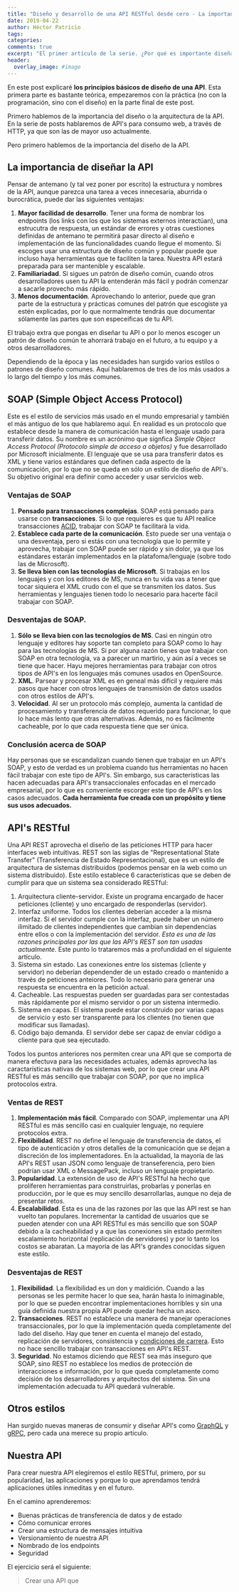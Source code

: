 ```yaml
---
title: "Diseño y desarrollo de una API RESTful desde cero - La importancia de diseñar tu API"
date: 2019-04-22
author: Héctor Patricio
tags:
categories: 
comments: true
excerpt: "El primer artículo de la serie. ¿Por qué es importante diseñar de antemano tu API?"
header:
  overlay_image: #image
---
```


En este post explicaré **los principios básicos de diseño de una API**. Esta primera parte es bastante teórica, empezaremos con la práctica (no con la programación, sino con el diseño) en la parte final de este post.

Primero hablemos de la importancia del diseño o la arquitectura de la API. En la serie de posts hablaremos de API's para consumo web, a través de HTTP, ya que son las de mayor uso actualmente.

Pero primero hablemos de la importancia del diseño de la API.

## La importancia de diseñar la API

Pensar de antemano (y tal vez poner por escrito) la estructura y nombres de la API, aunque parezca una tarea a veces innecesaria, aburrida o burocrática, puede dar las siguientes ventajas:

1. **Mayor facilidad de desarrollo**. Tener una forma de nombrar los endpoints (los links con los que los sistemas externos interactúan), una estrucutra de respuesta, un estándar de errores y otras cuestiones definidas de antemano te permitirá pasar directo al diseño e implementación de las funcionalidades cuando llegue el momento. Si escoges usar una estructura de diseño común y popular puede que incluso haya herramientas que te faciliten la tarea. Nuestra API estará preparada para ser mantenible y escalable.
2. **Familiariadad**. Si sigues un patrón de diseño común, cuando otros desarrolladores usen tu API la entenderán más fácil y podrán comenzar a sacarle provecho más rápido.
3. **Menos documentación**. Aprovechando lo anterior, puede que gran parte de la estructura y prácticas comunes del patrón que escogiste ya estén explicadas, por lo que normalmente tendrás que documentar sólamente las partes que son especeificas de tu API.

El trabajo extra que pongas en diseñar tu API o por lo menos escoger un patrón de diseño común te ahorrará trabajo en el futuro, a tu equipo y a otros desarrolladores.

Dependiendo de la época y las necesidades han surgido varios estilos o patrones de diseño comunes. Aquí hablaremos de tres de los más usados a lo largo del tiempo y los más comunes.

## SOAP (Simple Object Access Protocol)

Este es el estilo de servicios más usado en el mundo empresarial y también el más antiguo de los que hablaremo aquí. En realidad es un protocolo que establece desde la manera de comunicación hasta el lenguaje usado para transferir datos.
Su nombre es un acrónimo que signfica *Simple Object Access Protocol (Protocolo simple de acceso a objetos)* y fue desarrollado por Microsoft inicialmente. El lenguaje que se usa para transferir datos es XML y tiene varios estándares que definen cada aspecto de la comunicación, por lo que no se queda en sólo un estilo de diseño de API's. Su objetivo original era definir como acceder y usar servicios web.

### Ventajas de SOAP

1. **Pensado para transacciones complejas**. SOAP está pensado para usarse con **transacciones**. Si lo que requieres es que tu API realice transacciones [ACID](https://en.wikipedia.org/wiki/ACID_(computer_science)), trabajar con SOAP te facilitará la vida.
2. **Establece cada parte de la comunicación**. Esto puede ser una ventaja o una desventaja, pero si estás con una tecnología que lo permite y aprovecha, trabajar con SOAP puede ser rápido y sin dolor, ya que los estándares estarán implementados en la platafoma/lenguaje (sobre todo las de Microsoft).
3. **Se lleva bien con las tecnologías de Microsoft**. Si trabajas en los lenguajes y con los editores de MS, nunca en tu vida vas a tener que tocar siquiera el XML crudo con el que se transmiten los datos. Sus herramientas y lenguajes tienen todo lo necesario para hacerte fácil trabajar con SOAP.

### Desventajas de SOAP.

1. **Sólo se lleva bien con las tecnologíos de MS**. Casi en ningún otro lenguaje y editores hay soporte tan completo para SOAP como lo hay para las tecnologías de MS. Si por alguna razón tienes que trabajar con SOAP en otra tecnología, va a parecer un martirio, y aún así a veces se tiene que hacer. Hayu mejores herramientas para trabajar con otros tipos de API's en los lenguajes más comunes usados en OpenSource.
2. **XML**. Parsear y procesar XML es en geneal más difícil y requiere más pasos que hacer con otros lenguajes de transmisión de datos usados con otros estilos de API's.
3. **Velocidad**. Al ser un protocolo más complejo, aumenta la cantidad de procesamiento y transferencia de datos requerido para funcionar, lo que lo hace más lento que otras alternativas. Además, no es fácilmente cacheable, por lo que cada respuesta tiene que ser única.

### Conclusión acerca de SOAP

Hay personas que se escandalizan cuando tienen que trabajar en un API's SOAP, y esto de verdad es un problema cuando tus herramientas no hacen fácil trabajar con este tipo de API's. Sin embargo, sus características las hacen adecuadas para API's transaccionales enfocadas en el mercado empresarial, por lo que es conveniente escorger este tipo de API's en los casos adecuados. **Cada herramienta fue creada con un propósito y tiene sus usos adecuados.**

## API's RESTful

Una API REST aprovecha el diseño de las peticiones HTTP para hacer interfaces web intuitivas.
REST son las siglas de "Representational State Transfer" (Transferencia de Estado Representacional), que es un estilo de arquitectura de sistemas distribuidos (podemos pensar en la web como un sistema distribuido). 
Este estilo establece 6 características que se deben de cumplir para que un sistema sea considerado RESTful:

1. Arquitectura cliente-servidor. Existe un programa encargado de hacer peticiones (cliente) y uno encargado de responderlas (servidor).
2. Interfaz uniforme. Todos los clientes deberían acceder a la misma interfaz. Si el servidor cumple con la interfaz, puede haber un número ilimitado de clientes independientes que cambian sin dependencias entre ellos o con la implementación del servidor. *Esta es una de las razones principales por las que las API's REST son tan usadas actualmente.* Este punto lo trataremos más a profundidad en el siguiente artículo.
3. Sistema sin estado. Las conexiones entre los sistemas (cliente y servidor) no deberían dependender de un estado creado o mantenido a través de peticiones anteiores. Todo lo necesario para generar una respuesta se encuentra en la petición actual.
4. Cacheable. Las respuestas pueden ser guardadas para ser contestadas más rápidamente por el mismo servidor o por un sistema intermedio.
5. Sistema en capas. El sistema puede estar construido por varias capas de servicio y esto ser transparente para los clientes (no tienen que modificar sus llamadas).
6. Código bajo demanda. El servidor debe ser capaz de envíar código a cliente para que sea ejecutado.

Todos los puntos anteriores nos permiten crear una API que se comporta de manera efectuva para las necesidades actuales, además aprovecha las caractarísticas nativas de los sistemas web, por lo que crear una API RESTful es más sencillo que trabajar con SOAP, por que no implica protocolos extra.

### Ventas de REST

1. **Implementación más fácil**. Comparado con SOAP, implementar una API RESTful es más sencillo casi en cualquier lenguaje, no requiere protocolos extra.
2. **Flexibilidad**. REST no define el lenguaje de transferencia de datos, el tipo de autenticación y otros detalles de la comunicación que se dejan a discreción de los implementadores. En la actualidad, la mayoría de las API's REST usan JSON como lenguaje de transeferencia, pero bien podrían usar XML o MessagePack, incluso un lenguaje propietario.
3. **Popularidad**. La extensión de uso de API's RESTful ha hecho que proliferen herramientas para construirlas, probarlas y ponerlas en producción, por le que es muy sencillo desarrollarlas, aunque no deja de presentar retos.
4. **Escalabilidad**. Esta es una de las razones por las que las API rest se han vuelto tan populares. Incrementar la cantidad de usuarios que se pueden atender con una API RESTful es más sencillo que son SOAP debido a la cacheabilidad y a que las conexiones sin estado permiten escalamiento horizontal (replicación de servidores) y por lo tanto los costos se abaratan. La mayoría de las API's grandes conocidas siguen este estilo.

### Desventajas de REST

1. **Flexibilidad**. La flexibilidad es un don y maldición. Cuando a las personas se les permite hacer lo que sea, harán hasta lo inimaginable, por lo que se pueden encontrar implementaciones horribles y sin una guía definida nuestra propia API puede quedar hecha un asco.
2. **Transacciones**. REST no establece una manera de manejar operaciones transaccionales, por lo que la implementación queda completamente del lado del diseño. Hay que tener en cuenta el manejo del estado, replicación de servidores, consistencia y [condiciones de carrera](https://es.wikipedia.org/wiki/Condici%C3%B3n_de_carrera). Esto no hace sencillo trabajar con transacciones en API's REST.
3. **Seguridad**. No estamos diciendo que REST sea más inseguro que SOAP, sino REST no establece los medios de protección de interacciones e información, por lo que queda completamente como decisión de los desarrolladores y arquitectos del sistema. Sin una implementación adecuada tu API quedará vulnerable.


## Otros estilos

Han surgido nuevas maneras de consumir y diseñar API's como [GraphQL](https://graphql.org/learn/) y [gRPC](https://grpc.io/), pero cada una merece su propio artículo.

## Nuestra API

Para crear nuestra API elegiremos el estilo RESTful, primero, por su popularidad, las aplicaciones y porque lo que aprendamos tendrá aplicaciones útiles inmeditas y en el futuro.

En el camino aprenderemos:

- Buenas prácticas de transferencia de datos y de estado
- Cómo comunicar errores
- Crear una estructura de mensajes intuitiva
- Versionamiento de nuestra API
- Nombrado de los endpoints
- Seguridad

El ejercicio será el siguiente:

> Crear una API que 